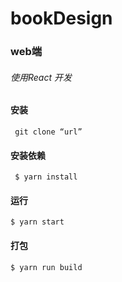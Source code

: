 # bookDesign
### web端
###### 使用React 开发

#### 安装
     git clone “url”
#### 安装依赖
     $ yarn install
#### 运行
    $ yarn start
#### 打包
    $ yarn run build

